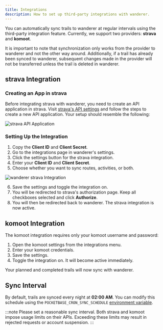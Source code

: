 ```yaml
---
title: Integrations
description: How to set up third-party integrations with wanderer.
---
```


You can automatically sync trails to <span class="-tracking-[0.075em]">wanderer</span> at regular intervals using the third-party integration feature. Currently, we support two providers: **strava** and **komoot**.

It is important to note that synchronization only works from the provider to <span class="-tracking-[0.075em]">wanderer</span> and not the other way around. Additionally, if a trail has already been synced to <span class="-tracking-[0.075em]">wanderer</span>, subsequent changes made in the provider will not be transferred unless the trail is deleted in <span class="-tracking-[0.075em]">wanderer</span>.

## strava Integration

### Creating an App in strava

Before integrating strava with <span class="-tracking-[0.075em]">wanderer</span>, you need to create an API application in strava. Visit [strava's API settings](https://www.strava.com/settings/api) and follow the steps to create a new API application. Your setup should resemble the following:

![strava API Application](../../../assets/guides/strava_api_app.png)

### Setting Up the Integration

1. Copy the **Client ID** and **Client Secret**.
2. Go to the integrations page in <span class="-tracking-[0.075em]">wanderer</span>'s settings.
3. Click the settings button for the strava integration.
4. Enter your **Client ID** and **Client Secret**.
5. Choose whether you want to sync routes, activities, or both.

![wanderer strava Integration](../../../assets/guides/wanderer_integration_strava.png)

6. Save the settings and toggle the integration on.
7. You will be redirected to strava's authorization page. Keep all checkboxes selected and click **Authorize**.
8. You will then be redirected back to <span class="-tracking-[0.075em]">wanderer</span>. The strava integration is now active.

## komoot Integration

The komoot integration requires only your komoot username and password:

1. Open the komoot settings from the integrations menu.
2. Enter your komoot credentials.
3. Save the settings.
4. Toggle the integration on. It will become active immediately.

Your planned and completed trails will now sync with <span class="-tracking-[0.075em]">wanderer</span>.

## Sync Interval

By default, trails are synced every night at **02:00 AM**. You can modify this schedule using the `POCKETBASE_CRON_SYNC_SCHEDULE` [environment variable](/run/environment-configuration#pocketbase).

:::note
Please set a reasonable sync interval. Both strava and komoot impose usage limits on their APIs. Exceeding these limits may result in rejected requests or account suspension.
:::

